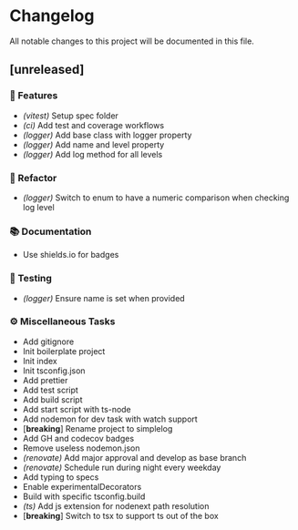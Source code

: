 # Changelog

All notable changes to this project will be documented in this file.

## [unreleased]

### 🚀 Features

- *(vitest)* Setup spec folder
- *(ci)* Add test and coverage workflows
- *(logger)* Add base class with logger property
- *(logger)* Add name and level property
- *(logger)* Add log method for all levels

### 🚜 Refactor

- *(logger)* Switch to enum to have a numeric comparison when checking log level

### 📚 Documentation

- Use shields.io for badges

### 🧪 Testing

- *(logger)* Ensure name is set when provided

### ⚙️ Miscellaneous Tasks

- Add gitignore
- Init boilerplate project
- Init index
- Init tsconfig.json
- Add prettier
- Add test script
- Add build script
- Add start script with ts-node
- Add nodemon for dev task with watch support
- [**breaking**] Rename project to simplelog
- Add GH and codecov badges
- Remove useless nodemon.json
- *(renovate)* Add major approval and develop as base branch
- *(renovate)* Schedule run during night every weekday
- Add typing to specs
- Enable experimentalDecorators
- Build with specific tsconfig.build
- *(ts)* Add js extension for nodenext path resolution
- [**breaking**] Switch to tsx to support ts out of the box

<!-- generated by git-cliff -->
